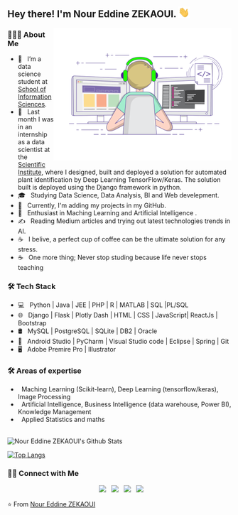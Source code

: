 <h2> Hey there! I'm Nour Eddine ZEKAOUI. <img src="https://raw.githubusercontent.com/zekaouinoureddine/zekaouinoureddine/main/Hi.gif" width="25"></h2>
<img align="right" alt="GIF" src="https://raw.githubusercontent.com/zekaouinoureddine/zekaouinoureddine/main/gif3.gif" width="400"/>

<h3> 👨🏻‍💻 About Me </h3>

- 🔭 &nbsp; I’m a data science student at [School of Information Sciences](http://esi.ac.ma/).
- 🤔 &nbsp; Last month I was in an internship as a data scientist at the [Scientific Institute](http://www.israbat.ac.ma/), where I designed, built and deployed a solution for automated plant identification by Deep Learning TensorFlow/Keras. The solution built is deployed using the Django framework in python.
- 🎓 &nbsp; Studying Data Science, Data Analysis, BI and Web develepment.
- 💼 &nbsp; Currently, I'm adding my projects in my GitHub.
- 🌱 &nbsp; Enthusiast in Maching Learning and Artificial Intelligence .
- ✍️ &nbsp; Reading Medium articles and trying out latest technologies trends in AI.
- ☕ &nbsp; I belive, a perfect cup of coffee can be the ultimate solution for any stress.
- ☕ &nbsp; One more thing; Never stop studing because life never stops teaching

<h3>🛠 Tech Stack</h3>

- 💻 &nbsp; Python | Java | JEE | PHP | R | MATLAB | SQL |PL/SQL
- 🌐 &nbsp; Django | Flask | Plotly Dash | HTML | CSS | JavaScript| ReactJs | Bootstrap 
- 🛢 &nbsp; MySQL | PostgreSQL | SQLite | DB2 | Oracle
- 🔧 &nbsp; Android Studio | PyCharm | Visual Studio code | Eclipse | Spring | Git
- 🖥 &nbsp; Adobe Premire Pro | Illustrator 

<h3>🛠 Areas of expertise </h3>

- &nbsp; Maching Learning (Scikit-learn), Deep Learning (tensorflow/keras), Image Processing
- &nbsp; Artificial Intelligence, Business Intelligence (data warehouse, Power BI), Knowledge Management
- &nbsp; Applied Statistics and maths

<br>

<img align="center" src="https://github-readme-stats.vercel.app/api?username=zekaouinoureddine&include_all_commits=true&count_private=true&show_icons=true&line_height=20&title_color=7A7ADB&icon_color=2234AE&text_color=D3D3D3&bg_color=0,000000,130F40" alt="Nour Eddine ZEKAOUI's Github Stats">

</br>

[![Top Langs](https://github-readme-stats.vercel.app/api/top-langs/?username=zekaouinoureddine&layout=compact&text_color=daf7dc&bg_color=151515)](https://github.com/zekaouinoureddine/github-readme-stats)


<h3> 🤝🏻 Connect with Me </h3>

<p align="center">
&nbsp; <a href="" target="_blank" rel="noopener noreferrer"><img src="https://img.icons8.com/plasticine/100/000000/twitter.png" width="50" /></a>  
&nbsp; <a href="" target="_blank" rel="noopener noreferrer"><img src="https://img.icons8.com/plasticine/100/000000/instagram-new.png" width="50" /></a>  
&nbsp; <a href="https://www.linkedin.com/in/nour-eddine-zekaoui-ba43b1177/" target="_blank" rel="noopener noreferrer"><img src="https://img.icons8.com/plasticine/100/000000/linkedin.png" width="50" /></a>
&nbsp; <a href="mailto:noureddinezekaoui@gmail.com" target="_blank" rel="noopener noreferrer"><img src="https://img.icons8.com/plasticine/100/000000/gmail.png"  width="50" /></a>
</p>

⭐️ From [Nour Eddine ZEKAOUI](https://github.com/zekaouinoureddine)
